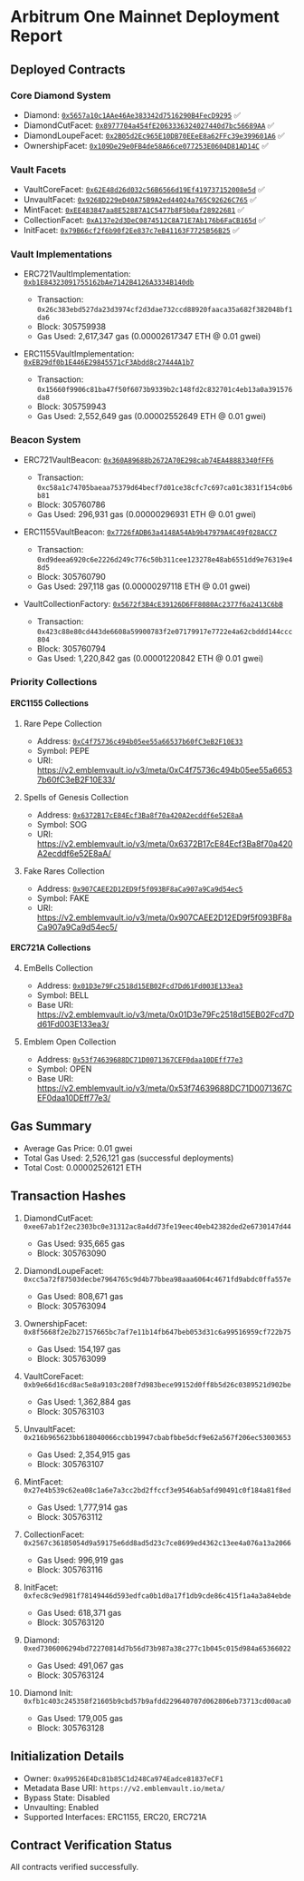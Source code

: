 # Arbitrum One Mainnet Deployment Report

## Deployed Contracts

### Core Diamond System

- Diamond: [`0x5657a10c1AAe46Ae383342d7516290B4FecD9295`](https://arbiscan.io/address/0x5657a10c1AAe46Ae383342d7516290B4FecD9295) ✅
- DiamondCutFacet: [`0x8977704a454fE2063336324027440d7bc56689AA`](https://arbiscan.io/address/0x8977704a454fE2063336324027440d7bc56689AA) ✅
- DiamondLoupeFacet: [`0x2B05d2Ec965E10DB70EEeE8a62FFc39e399601A6`](https://arbiscan.io/address/0x2B05d2Ec965E10DB70EEeE8a62FFc39e399601A6) ✅
- OwnershipFacet: [`0x109De29e0FB4de58A66ce077253E0604D81AD14C`](https://arbiscan.io/address/0x109De29e0FB4de58A66ce077253E0604D81AD14C) ✅

### Vault Facets

- VaultCoreFacet: [`0x62E48d26d032c56B6566d19Ef419737152008e5d`](https://arbiscan.io/address/0x62E48d26d032c56B6566d19Ef419737152008e5d) ✅
- UnvaultFacet: [`0x9268D229eD40A75B9A2ed44024a765C92626C765`](https://arbiscan.io/address/0x9268D229eD40A75B9A2ed44024a765C92626C765) ✅
- MintFacet: [`0xEE483847aa8E52887A1C5477b8F5b0af28922681`](https://arbiscan.io/address/0xEE483847aa8E52887A1C5477b8F5b0af28922681) ✅
- CollectionFacet: [`0xA137e2d3DeC0874512C8A71E7Ab176b6FaCB165d`](https://arbiscan.io/address/0xA137e2d3DeC0874512C8A71E7Ab176b6FaCB165d) ✅
- InitFacet: [`0x79B66cf2f6b90f2Ee837c7eB41163F7725B56B25`](https://arbiscan.io/address/0x79B66cf2f6b90f2Ee837c7eB41163F7725B56B25) ✅

### Vault Implementations

- ERC721VaultImplementation: [`0xb1E84323091755162bAe7142B4126A3334B140db`](https://arbiscan.io/address/0xb1E84323091755162bAe7142B4126A3334B140db)

  - Transaction: `0x26c383ebd527da23d3974cf2d3dae732ccd88920faaca35a682f382048bf1da6`
  - Block: 305759938
  - Gas Used: 2,617,347 gas (0.00002617347 ETH @ 0.01 gwei)

- ERC1155VaultImplementation: [`0xEB29df0b1E446E29845571cF3Abdd8c27444A1b7`](https://arbiscan.io/address/0xEB29df0b1E446E29845571cF3Abdd8c27444A1b7)
  - Transaction: `0x15660f9906c81ba47f50f6073b9339b2c148fd2c832701c4eb13a0a391576da8`
  - Block: 305759943
  - Gas Used: 2,552,649 gas (0.00002552649 ETH @ 0.01 gwei)

### Beacon System

- ERC721VaultBeacon: [`0x360A89688b2672A70E298cab74EA48883340fFF6`](https://arbiscan.io/address/0x360A89688b2672A70E298cab74EA48883340fFF6)

  - Transaction: `0xc58a1c74705baeaa75379d64becf7d01ce38cfc7c697ca01c3831f154c0b6b81`
  - Block: 305760786
  - Gas Used: 296,931 gas (0.00000296931 ETH @ 0.01 gwei)

- ERC1155VaultBeacon: [`0x7726fADB63a4148A54Ab9b47979A4C49f028ACC7`](https://arbiscan.io/address/0x7726fADB63a4148A54Ab9b47979A4C49f028ACC7)

  - Transaction: `0xd9deea6920c6e2226d249c776c50b311cee123278e48ab6551dd9e76319e48d5`
  - Block: 305760790
  - Gas Used: 297,118 gas (0.00000297118 ETH @ 0.01 gwei)

- VaultCollectionFactory: [`0x5672f3B4cE39126D6FF8080Ac2377f6a2413C6bB`](https://arbiscan.io/address/0x5672f3B4cE39126D6FF8080Ac2377f6a2413C6bB)
  - Transaction: `0x423c88e80cd443de6608a59900783f2e07179917e7722e4a62cbddd144ccc804`
  - Block: 305760794
  - Gas Used: 1,220,842 gas (0.00001220842 ETH @ 0.01 gwei)

### Priority Collections

#### ERC1155 Collections

1. Rare Pepe Collection

   - Address: [`0xC4f75736c494b05ee55a66537b60fC3eB2F10E33`](https://arbiscan.io/address/0xC4f75736c494b05ee55a66537b60fC3eB2F10E33)
   - Symbol: PEPE
   - URI: https://v2.emblemvault.io/v3/meta/0xC4f75736c494b05ee55a66537b60fC3eB2F10E33/

2. Spells of Genesis Collection

   - Address: [`0x6372B17cE84Ecf3Ba8f70a420A2ecddf6e52E8aA`](https://arbiscan.io/address/0x6372B17cE84Ecf3Ba8f70a420A2ecddf6e52E8aA)
   - Symbol: SOG
   - URI: https://v2.emblemvault.io/v3/meta/0x6372B17cE84Ecf3Ba8f70a420A2ecddf6e52E8aA/

3. Fake Rares Collection
   - Address: [`0x907CAEE2D12ED9f5f093BF8aCa907a9Ca9d54ec5`](https://arbiscan.io/address/0x907CAEE2D12ED9f5f093BF8aCa907a9Ca9d54ec5)
   - Symbol: FAKE
   - URI: https://v2.emblemvault.io/v3/meta/0x907CAEE2D12ED9f5f093BF8aCa907a9Ca9d54ec5/

#### ERC721A Collections

4. EmBells Collection

   - Address: [`0x01D3e79Fc2518d15EB02Fcd7Dd61Fd003E133ea3`](https://arbiscan.io/address/0x01D3e79Fc2518d15EB02Fcd7Dd61Fd003E133ea3)
   - Symbol: BELL
   - Base URI: https://v2.emblemvault.io/v3/meta/0x01D3e79Fc2518d15EB02Fcd7Dd61Fd003E133ea3/

5. Emblem Open Collection
   - Address: [`0x53f74639688DC71D0071367CEF0daa10DEff77e3`](https://arbiscan.io/address/0x53f74639688DC71D0071367CEF0daa10DEff77e3)
   - Symbol: OPEN
   - Base URI: https://v2.emblemvault.io/v3/meta/0x53f74639688DC71D0071367CEF0daa10DEff77e3/

## Gas Summary

- Average Gas Price: 0.01 gwei
- Total Gas Used: 2,526,121 gas (successful deployments)
- Total Cost: 0.00002526121 ETH

## Transaction Hashes

1. DiamondCutFacet: `0xee67ab1f2ec2303bc0e31312ac8a4dd73fe19eec40eb42382ded2e6730147d44`

   - Gas Used: 935,665 gas
   - Block: 305763090

2. DiamondLoupeFacet: `0xcc5a72f87503decbe7964765c9d4b77bbea98aaa6064c4671fd9abdc0ffa557e`

   - Gas Used: 808,671 gas
   - Block: 305763094

3. OwnershipFacet: `0x8f5668f2e2b27157665bc7af7e11b14fb647beb053d31c6a99516959cf722b75`

   - Gas Used: 154,197 gas
   - Block: 305763099

4. VaultCoreFacet: `0xb9e66d16cd8ac5e8a9103c208f7d983bece99152d0ff8b5d26c0389521d902be`

   - Gas Used: 1,362,884 gas
   - Block: 305763103

5. UnvaultFacet: `0x216b965623bb618040066ccbb19947cbabfbbe5dcf9e62a567f206ec53003653`

   - Gas Used: 2,354,915 gas
   - Block: 305763107

6. MintFacet: `0x27e4b539c62ea08c1a6e7a3cc2bd2ffccf3e9546ab5afd90491c0f184a81f8ed`

   - Gas Used: 1,777,914 gas
   - Block: 305763112

7. CollectionFacet: `0x2567c36185054d9a59175e6dd8ad5d23c7ce8699ed4362c13ee4a076a13a2066`

   - Gas Used: 996,919 gas
   - Block: 305763116

8. InitFacet: `0xfec8c9ed981f78149446d593edfca0b1d0a17f1db9cde86c415f1a4a3a84ebde`

   - Gas Used: 618,371 gas
   - Block: 305763120

9. Diamond: `0xed7306006294bd72270814d7b56d73b987a38c277c1b045c015d984a65366022`

   - Gas Used: 491,067 gas
   - Block: 305763124

10. Diamond Init: `0xfb1c403c245358f21605b9cbd57b9afdd229640707d062806eb73713cd00aca0`
    - Gas Used: 179,005 gas
    - Block: 305763128

## Initialization Details

- Owner: `0xa99526E4Dc81b85C1d248Ca974Eadce81837eCF1`
- Metadata Base URI: `https://v2.emblemvault.io/meta/`
- Bypass State: Disabled
- Unvaulting: Enabled
- Supported Interfaces: ERC1155, ERC20, ERC721A

## Contract Verification Status

All contracts verified successfully.
